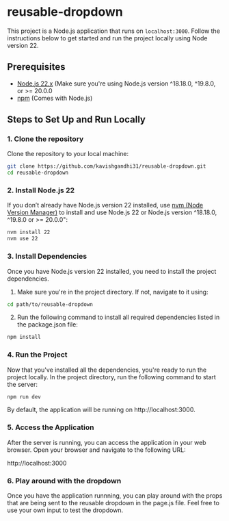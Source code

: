 # reusable-dropdown

This project is a Node.js application that runs on `localhost:3000`. Follow the instructions below to get started and run the project locally using Node version 22.

## Prerequisites

- [Node.js 22.x](https://nodejs.org/) (Make sure you're using Node.js version ^18.18.0, ^19.8.0, or >= 20.0.0
- [npm](https://www.npmjs.com/) (Comes with Node.js)

## Steps to Set Up and Run Locally

### 1. Clone the repository

Clone the repository to your local machine:

```bash
git clone https://github.com/kavishgandhi31/reusable-dropdown.git
cd reusable-dropdown
```

### 2. Install Node.js 22

If you don’t already have Node.js version 22 installed, use [nvm (Node Version Manager)](https://github.com/nvm-sh/nvm) to install and use Node.js 22 or Node.js version ^18.18.0, ^19.8.0 or >= 20.0.0":

```bash
nvm install 22
nvm use 22
```

### 3. Install Dependencies

Once you have Node.js version 22 installed, you need to install the project dependencies.

1. Make sure you're in the project directory. If not, navigate to it using:

```bash
cd path/to/reusable-dropdown
```

2. Run the following command to install all required dependencies listed in the package.json file:

```bash
npm install
```

### 4. Run the Project

Now that you've installed all the dependencies, you're ready to run the project locally. In the project directory, run the following command to start the server:

```bash
npm run dev
```
By default, the application will be running on http://localhost:3000.

### 5. Access the Application

After the server is running, you can access the application in your web browser. Open your browser and navigate to the following URL:

http://localhost:3000

### 6. Play around with the dropdown

Once you have the application runnning, you can play around with the props that are being sent to the reusable dropdown in the page.js file. Feel free to use your own input to test the dropdown.